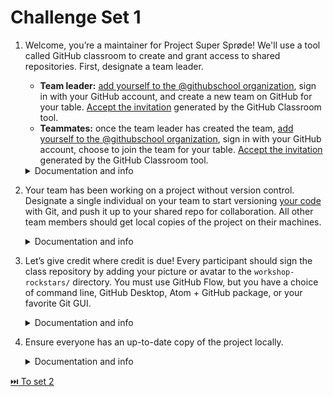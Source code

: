 # Challenge Set 1

1. Welcome, you’re a maintainer for Project Super Sprøde! We'll use a tool called GitHub classroom to create and grant access to shared repositories. First, designate a team leader.
    - **Team leader:** [add yourself to the @githubschool organization](https://classroom.github.com/g/SmcZrwPG), sign in with your GitHub account, and create a new team on GitHub for your table. [Accept the invitation](https://github.com/orgs/githubschool/invitation) generated by the GitHub Classroom tool.
    - **Teammates:** once the team leader has created the team, [add yourself to the @githubschool organization](https://classroom.github.com/g/SmcZrwPG), sign in with your GitHub account, choose to join the team for your table. [Accept the invitation](https://github.com/orgs/githubschool/invitation) generated by the GitHub Classroom tool.
    <details>
      <summary>Documentation and info</summary>

    - GitHub Classroom: [Tool for gaining access to shared repos](https://classroom.github.com/g/SmcZrwPG)
    - Source code: [GitHub Classroom](https://github.com/education/classroom)
    </details>
1. Your team has been working on a project without version control. Designate a single individual on your team to start versioning [your code](https://github.com/universeworkshops/common-challenges-with-git-in-teams/files/1360983/2048-master.zip) with Git, and push it up to your shared repo for collaboration. All other team members should get local copies of the project on their machines.
    <details>
      <summary>Documentation and info</summary>

    - Git documentation: [`git init`](https://git-scm.com/docs/git-init)
    - Git documentation: [`git clone`](https://git-scm.com/docs/git-clone)
    - GitHub Help: [Adding an existing project to GitHub using the command line](https://help.github.com/articles/adding-an-existing-project-to-github-using-the-command-line/)
    </details>

1. Let’s give credit where credit is due! Every participant should sign the class repository by adding your picture or avatar to the `workshop-rockstars/` directory. You must use GitHub Flow, but you have a choice of command line, GitHub Desktop, Atom + GitHub package, or your favorite Git GUI.
    <details>
      <summary>Documentation and info</summary>

    - GitHub Guides: [Understanding GitHub Flow](https://guides.github.com/introduction/flow/)
    - GitHub Help: [Editing files in your repository](https://help.github.com/articles/editing-files-in-your-repository/)
    - Atom Flight Manual: [Staging a file](http://flight-manual.atom.io/using-atom/sections/github-package/#stage)
    - Atom flight manual: [Committing a file](http://flight-manual.atom.io/using-atom/sections/github-package/#commit)
    - Atom flight manual: [Push your changes](http://flight-manual.atom.io/using-atom/sections/github-package/#push)
    - GitHub Desktop Documentation: [Committing and reviewing changes to your project](https://help.github.com/desktop/guides/contributing-to-projects/committing-and-reviewing-changes-to-your-project/)
    - GitHub Desktop Documentation: [Syncing your branch](https://help.github.com/desktop/guides/contributing-to-projects/syncing-your-branch/)
    - Git documentation: [`git add`](https://git-scm.com/docs/git-add)
    - Git documentation: [`git commit`](https://git-scm.com/docs/git-commit)
    - Git documentation: [`git push`](https://git-scm.com/docs/git-push)
    </details>

1. Ensure everyone has an up-to-date copy of the project locally.
    <details>
      <summary>Documentation and info</summary>

    - Git documentation: [`git pull`](https://git-scm.com/docs/git-pull)
    </details>

[:next_track_button: To set 2](set-2.md)
